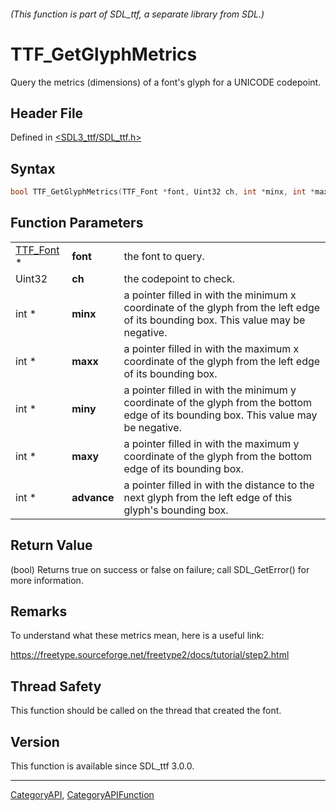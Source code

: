 ###### (This function is part of SDL_ttf, a separate library from SDL.)
# TTF_GetGlyphMetrics

Query the metrics (dimensions) of a font's glyph for a UNICODE codepoint.

## Header File

Defined in [<SDL3_ttf/SDL_ttf.h>](https://github.com/libsdl-org/SDL_ttf/blob/main/include/SDL3_ttf/SDL_ttf.h)

## Syntax

```c
bool TTF_GetGlyphMetrics(TTF_Font *font, Uint32 ch, int *minx, int *maxx, int *miny, int *maxy, int *advance);
```

## Function Parameters

|                        |             |                                                                                                                                      |
| ---------------------- | ----------- | ------------------------------------------------------------------------------------------------------------------------------------ |
| [TTF_Font](TTF_Font) * | **font**    | the font to query.                                                                                                                   |
| Uint32                 | **ch**      | the codepoint to check.                                                                                                              |
| int *                  | **minx**    | a pointer filled in with the minimum x coordinate of the glyph from the left edge of its bounding box. This value may be negative.   |
| int *                  | **maxx**    | a pointer filled in with the maximum x coordinate of the glyph from the left edge of its bounding box.                               |
| int *                  | **miny**    | a pointer filled in with the minimum y coordinate of the glyph from the bottom edge of its bounding box. This value may be negative. |
| int *                  | **maxy**    | a pointer filled in with the maximum y coordinate of the glyph from the bottom edge of its bounding box.                             |
| int *                  | **advance** | a pointer filled in with the distance to the next glyph from the left edge of this glyph's bounding box.                             |

## Return Value

(bool) Returns true on success or false on failure; call SDL_GetError() for
more information.

## Remarks

To understand what these metrics mean, here is a useful link:

https://freetype.sourceforge.net/freetype2/docs/tutorial/step2.html

## Thread Safety

This function should be called on the thread that created the font.

## Version

This function is available since SDL_ttf 3.0.0.

----
[CategoryAPI](CategoryAPI), [CategoryAPIFunction](CategoryAPIFunction)

